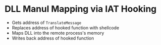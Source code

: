 # DLL Manul Mapping via IAT Hooking
* Gets address of `TranslateMessage`
* Replaces address of hooked function with shellcode
* Maps DLL into the remote process's memory
* Writes back address of hooked function 
